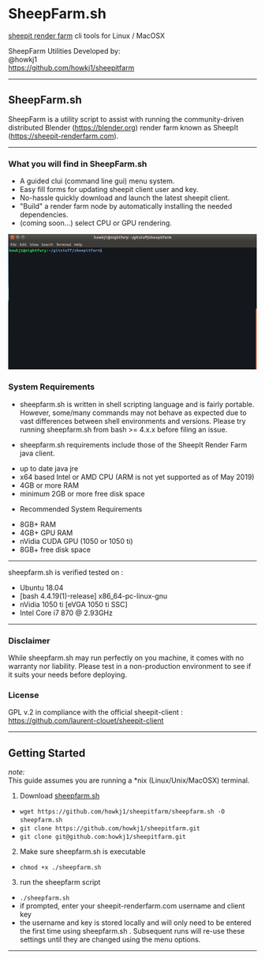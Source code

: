 # SheepFarm.sh
[sheepit render farm](https://sheepit-renderfarm.com) cli tools for Linux / MacOSX


SheepFarm Utilities Developed by:  
@howkj1  
https://github.com/howkj1/sheepitfarm

---

## SheepFarm.sh

SheepFarm is a utility script to assist with running the community-driven distributed Blender (https://blender.org) render farm known as SheepIt (https://sheepit-renderfarm.com).

---

### What you will find in SheepFarm.sh
* A guided clui (command line gui) menu system.
* Easy fill forms for updating sheepit client user and key.
* No-hassle quickly download and launch the latest sheepit client.
* "Build" a render farm node by automatically installing the needed dependencies.
* (coming soon...) select CPU or GPU rendering.

![](v2019-5-16.gif)

### System Requirements

* sheepfarm.sh is written in shell scripting language and is fairly portable. However, some/many commands may not behave as expected due to vast differences between shell environments and versions. Please try running sheepfarm.sh from bash >= 4.x.x before filing an issue.


* sheepfarm.sh requirements include those of the SheepIt Render Farm java client.
 - up to date java jre
 - x64 based Intel or AMD CPU (ARM is not yet supported as of May 2019)
 - 4GB or more RAM
 - minimum 2GB or more free disk space


* Recommended System Requirements
 - 8GB+ RAM
 - 4GB+ GPU RAM
 - nVidia CUDA GPU (1050 or 1050 ti)
 - 8GB+ free disk space


---

sheepfarm.sh is verified tested on :
* Ubuntu 18.04
* [bash 4.4.19(1)-release] x86_64-pc-linux-gnu
* nVidia 1050 ti [eVGA 1050 ti SSC]
* Intel Core i7 870 @ 2.93GHz

---

### Disclaimer
While sheepfarm.sh may run perfectly on you machine, it comes with no warranty nor liability. Please test in a non-production environment to see if it suits your needs before deploying.

### License
GPL v.2 in compliance with the official sheepit-client :
https://github.com/laurent-clouet/sheepit-client

---

## Getting Started
_note:_  
This guide assumes you are running a \*nix (Linux/Unix/MacOSX) terminal.
1. Download [sheepfarm.sh](https://github.com/howkj1/sheepitfarm/sheepfarm.sh)
  - `wget https://github.com/howkj1/sheepitfarm/sheepfarm.sh -O sheepfarm.sh`
  - `git clone https://github.com/howkj1/sheepitfarm.git`
  - `git clone git@github.com:howkj1/sheepitfarm.git`
2. Make sure sheepfarm.sh is executable
  - `chmod +x ./sheepfarm.sh`
3. run the sheepfarm script
  - `./sheepfarm.sh`
  - if prompted, enter your sheepit-renderfarm.com username and client key
  - the username and key is stored locally and will only need to be entered the first time using sheepfarm.sh . Subsequent runs will re-use these settings until they are changed using the menu options.

---
